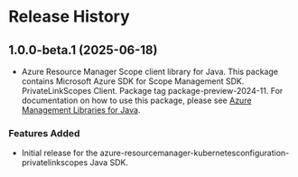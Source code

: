 # Release History

## 1.0.0-beta.1 (2025-06-18)

- Azure Resource Manager Scope client library for Java. This package contains Microsoft Azure SDK for Scope Management SDK. PrivateLinkScopes Client. Package tag package-preview-2024-11. For documentation on how to use this package, please see [Azure Management Libraries for Java](https://aka.ms/azsdk/java/mgmt).
### Features Added

- Initial release for the azure-resourcemanager-kubernetesconfiguration-privatelinkscopes Java SDK.
